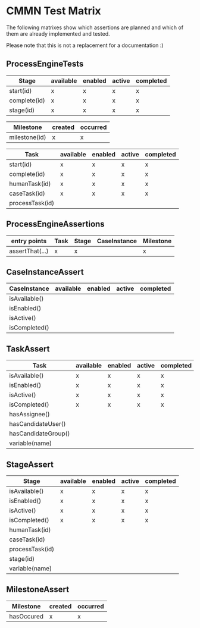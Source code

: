 # CMMN Test Matrix

The following matrixes show which assertions are planned and which of them are already implemented and tested. 

Please note that this is not a replacement for a documentation :)

## ProcessEngineTests

| Stage          | available | enabled | active | completed |
|----------------|-----------|---------|--------|-----------|
| start(id)      |     x     |    x    |    x   |     x     |
| complete(id)   |     x     |    x    |    x   |     x     |
| stage(id)      |     x     |    x    |    x   |     x     |

| Milestone      | created | occurred |
|----------------|---------|----------|
| milestone(id)  |    x    |     x    |

| Task           | available | enabled | active | completed |
|----------------|-----------|---------|--------|-----------|
| start(id)      |     x     |    x    |    x   |     x     |
| complete(id)   |     x     |    x    |    x   |     x     |
| humanTask(id)  |     x     |    x    |    x   |     x     |
| caseTask(id)   |     x     |    x    |    x   |     x     |
| processTask(id)|           |         |        |           |

## ProcessEngineAssertions

| entry points    | Task | Stage | CaseInstance | Milestone |
|-----------------|------|-------|--------------|-----------|
| assertThat(...) |   x  |   x   |              |     x     |
 
## CaseInstanceAssert

| CaseInstance        | available | enabled | active | completed |
|---------------------|-----------|---------|--------|-----------|
| isAvailable()       |           |         |        |           |
| isEnabled()         |           |         |        |           |
| isActive()          |           |         |        |           |
| isCompleted()       |           |         |        |           |

## TaskAssert

| Task                | available | enabled | active | completed |
|---------------------|-----------|---------|--------|-----------|
| isAvailable()       |     x     |    x    |    x   |     x     |
| isEnabled()         |     x     |    x    |    x   |     x     |
| isActive()          |     x     |    x    |    x   |     x     |
| isCompleted()       |     x     |    x    |    x   |     x     |
| hasAssignee()       |           |         |        |           |
| hasCandidateUser()  |           |         |        |           |
| hasCandidateGroup() |           |         |        |           |
| variable(name)      |           |         |        |           |

## StageAssert

| Stage          | available | enabled | active | completed |
|----------------|-----------|---------|--------|-----------|
| isAvailable()  |     x     |    x    |    x   |     x     |
| isEnabled()    |     x     |    x    |    x   |     x     |
| isActive()     |     x     |    x    |    x   |     x     |
| isCompleted()  |     x     |    x    |    x   |     x     |
| humanTask(id)  |           |         |        |           |
| caseTask(id)   |           |         |        |           |
| processTask(id)|           |         |        |           |
| stage(id)      |           |         |        |           |
| variable(name) |           |         |        |           |

## MilestoneAssert

| Milestone  | created | occurred |
|------------|---------|----------|
| hasOccured |    x    |     x    |
